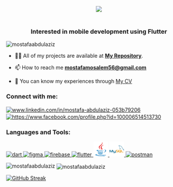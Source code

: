 <div align="center">
    <img src="https://readme-typing-svg.herokuapp.com/?font=Righteous&size=35&center=true&vCenter=true&width=500&height=70&duration=4000&lines=Hi+There!+👋;+I'm+Mosafa+Abdel+Aziz!+😎;" />
</div>

<br>
<h3 align="center">Interested in mobile development using Flutter</h3>

<p align="left"> <img src="https://komarev.com/ghpvc/?username=mostafaabdulaziz&label=Profile%20views&color=0e75b6&style=flat" alt="mostafaabdulaziz" /> </p>

- 👨‍💻 All of my projects are available at **[My Repository](https://github.com/MostafaAbdulaziz?tab=repositories)**.

- 📫 How to reach me **mostafamosalem56@gmail.com**

- 📄 You can know my experiences through [My CV](https://drive.google.com/file/d/1r0ghKixZLOfVtSwl57Et9om6lVZU5YMc/view?usp=sharing)

<h3 align="left">Connect with me:</h3>
<p align="left">
<a href="https://linkedin.com/in/www.linkedin.com/in/mostafa-abdulaziz-053b79206" target="blank"><img align="center" src="https://raw.githubusercontent.com/rahuldkjain/github-profile-readme-generator/master/src/images/icons/Social/linked-in-alt.svg" alt="www.linkedin.com/in/mostafa-abdulaziz-053b79206" height="30" width="40" /></a>
<a href="https://fb.com/https://www.facebook.com/profile.php?id=100006514513730" target="blank"><img align="center" src="https://raw.githubusercontent.com/rahuldkjain/github-profile-readme-generator/master/src/images/icons/Social/facebook.svg" alt="https://www.facebook.com/profile.php?id=100006514513730" height="30" width="40" /></a>
</p>

<h3 align="left">Languages and Tools:</h3>
<p align="left"> <a href="https://dart.dev" target="_blank" rel="noreferrer"> <img src="https://www.vectorlogo.zone/logos/dartlang/dartlang-icon.svg" alt="dart" width="40" height="40"/> </a> <a href="https://www.figma.com/" target="_blank" rel="noreferrer"> <img src="https://www.vectorlogo.zone/logos/figma/figma-icon.svg" alt="figma" width="40" height="40"/> </a> <a href="https://firebase.google.com/" target="_blank" rel="noreferrer"> <img src="https://www.vectorlogo.zone/logos/firebase/firebase-icon.svg" alt="firebase" width="40" height="40"/> </a> <a href="https://flutter.dev" target="_blank" rel="noreferrer"> <img src="https://www.vectorlogo.zone/logos/flutterio/flutterio-icon.svg" alt="flutter" width="40" height="40"/> </a> <a href="https://www.java.com" target="_blank" rel="noreferrer"> <img src="https://raw.githubusercontent.com/devicons/devicon/master/icons/java/java-original.svg" alt="java" width="40" height="40"/> </a> <a href="https://www.mysql.com/" target="_blank" rel="noreferrer"> <img src="https://raw.githubusercontent.com/devicons/devicon/master/icons/mysql/mysql-original-wordmark.svg" alt="mysql" width="40" height="40"/> </a> <a href="https://postman.com" target="_blank" rel="noreferrer"> <img src="https://www.vectorlogo.zone/logos/getpostman/getpostman-icon.svg" alt="postman" width="40" height="40"/> </a> </p>

<p><img align="left" src="https://github-readme-stats.vercel.app/api/top-langs?username=mostafaabdulaziz&show_icons=true&locale=en&layout=compact" alt="mostafaabdulaziz" /></p>

<p>&nbsp;<img align="center" src="https://github-readme-stats.vercel.app/api?username=mostafaabdulaziz&show_icons=true&locale=en" alt="mostafaabdulaziz" /></p>

<a href="https://git.io/streak-stats"><img src="https://github-readme-streak-stats.herokuapp.com?user=MostafaAbdulaziz&theme=dark&hide_border=true&border_radius=3.3&short_numbers=true&date_format=M%20j%5B%2C%20Y%5D&card_width=600" alt="GitHub Streak" /></a>
